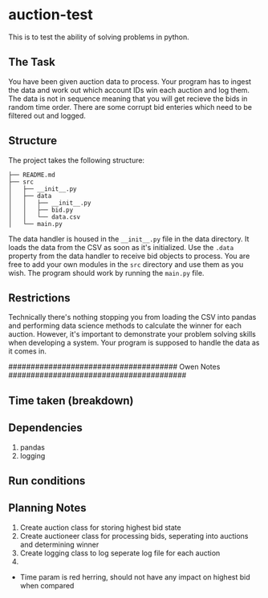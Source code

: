 # auction-test
This is to test the ability of solving problems in python. 

## The Task
You have been given auction data to process. Your program has to ingest the data and work out which account 
IDs win each auction and log them. The data is not in sequence meaning that you will get recieve the bids in random time order. There are some corrupt bid enteries which need to be filtered out and logged.

## Structure
The project takes the following structure:

```
├── README.md
├── src
│   ├── __init__.py
│   ├── data
│   │   ├── __init__.py
│   │   ├── bid.py
│   │   └── data.csv
│   └── main.py
```

The data handler is housed in the ```__init__.py``` file in the data directory. It loads the data from the 
CSV as soon as it's initialized. Use the ```.data``` property from the data handler to receive bid 
objects to process. You are free to add your own modules in the ```src``` directory and use them as you wish. The program should work by running the ```main.py``` file.  

## Restrictions 
Technically there's nothing stopping you from loading the CSV into pandas and performing data science 
methods to calculate the winner for each auction. However, it's important to demonstrate your problem 
solving skills when developing a system. Your program is supposed to handle the data as it comes in.


###################################### Owen Notes ########################################

## Time taken (breakdown)

## Dependencies
1. pandas
2. logging

## Run conditions

## Planning Notes

1. Create auction class for storing highest bid state
2. Create auctioneer class for processing bids, seperating into auctions and determining winner
3. Create logging class to log seperate log file for each auction
4. 

* Time param is red herring, should not have any impact on highest bid when compared